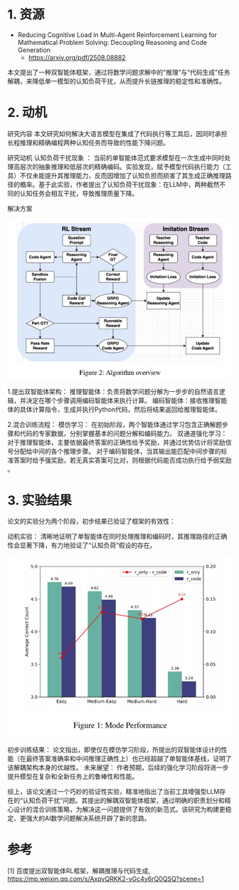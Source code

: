 # 1. 资源

- Reducing Cognitive Load in Multi-Agent Reinforcement Learning for Mathematical Problem Solving: Decoupling Reasoning and Code Generation
  - https://arxiv.org/pdf/2508.08882

本文提出了一种双智能体框架，通过将数学问题求解中的“推理”与“代码生成”任务解耦，来降低单一模型的认知负荷干扰，从而提升长链推理的稳定性和准确性。

# 2. 动机

研究内容
本文研究如何解决大语言模型在集成了代码执行等工具后，因同时承担长程推理和精确编程两种认知任务而导致的性能下降问题。

研究动机
认知负荷干扰现象 ： 当前的单智能体范式要求模型在一次生成中同时处理高层次的抽象推理和低层次的精确编码。实验发现，赋予模型代码执行能力（工具）不仅未能提升其推理能力，反而因增加了认知负担而损害了其生成正确推理路径的概率。基于此实验，作者提出了认知负荷干扰现象：在LLM中，两种截然不同的认知任务会相互干扰，导致推理质量下降。

解决方案

![img.png](01_百度双智能体训练/架构图.png)

1.提出双智能体架构：
推理智能体：负责将数学问题分解为一步步的自然语言逻辑，并决定在哪个步骤调用编码智能体来执行计算。
编码智能体：接收推理智能体的具体计算指令，生成并执行Python代码，然后将结果返回给推理智能体。

2.混合训练流程：
模仿学习： 在初始阶段，两个智能体通过学习包含正确解题步骤和代码的专家数据，分别掌握基本的问题分解和编码能力。
双通道强化学习：对于推理智能体，主要依据最终答案的正确性给予奖励，并通过优势估计将奖励信号分配给中间的各个推理步骤。
对于编码智能体，当其输出能匹配中间步骤的标准答案时给予强奖励，若无真实答案可比对，则根据代码能否成功执行给予弱奖励 。

# 3. 实验结果
论文的实验分为两个阶段，初步结果已验证了框架的有效性：

动机实验： 清晰地证明了单智能体在同时处理推理和编码时，其推理路径的正确性会显著下降，有力地验证了“认知负荷”假设的存在。

![img.png](01_百度双智能体训练/实验结果.png)

初步训练结果： 论文指出，即使仅在模仿学习阶段，所提出的双智能体设计的性能（在最终答案准确率和中间推理正确性上）也已经超越了单智能体基线，证明了该解耦架构本身的优越性。
未来展望： 作者预期，后续的强化学习阶段将进一步提升模型在复杂和全新任务上的鲁棒性和性能。

综上，该论文通过一个巧妙的验证性实验，精准地指出了当前工具增强型LLM存在的“认知负荷干扰”问题。其提出的解耦双智能体框架，通过明确的职责划分和精心设计的混合训练策略，为解决这一问题提供了有效的新范式。该研究为构建更稳定、更强大的AI数学问题解决系统开辟了新的思路。

# 参考

[1] 百度提出双智能体RL框架，解耦推理与代码生成, https://mp.weixin.qq.com/s/AxpvQRKK2-vGc4y6rQ0QSQ?scene=1